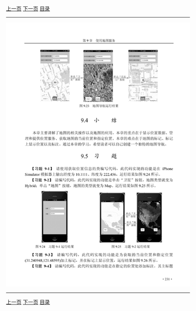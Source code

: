 [上一页](242.md) [下一页](244.md) [目录](../README.md)

***

![243](../images/243.png)

***

[上一页](242.md) [下一页](244.md) [目录](../README.md)